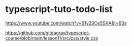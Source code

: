 # typescript-tuto-todo-list

https://www.youtube.com/watch?v=61v23Ce5SXA&t=63s


https://github.com/gitdagray/typescript-course/blob/main/lesson11/src/css/style.css
